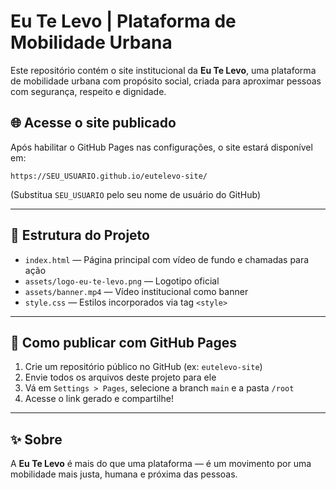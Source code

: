 # Eu Te Levo | Plataforma de Mobilidade Urbana

Este repositório contém o site institucional da **Eu Te Levo**, uma plataforma de mobilidade urbana com propósito social, criada para aproximar pessoas com segurança, respeito e dignidade.

## 🌐 Acesse o site publicado

Após habilitar o GitHub Pages nas configurações, o site estará disponível em:

```
https://SEU_USUARIO.github.io/eutelevo-site/
```

(Substitua `SEU_USUARIO` pelo seu nome de usuário do GitHub)

---

## 📂 Estrutura do Projeto

- `index.html` — Página principal com vídeo de fundo e chamadas para ação
- `assets/logo-eu-te-levo.png` — Logotipo oficial
- `assets/banner.mp4` — Vídeo institucional como banner
- `style.css` — Estilos incorporados via tag `<style>`

---

## 🚀 Como publicar com GitHub Pages

1. Crie um repositório público no GitHub (ex: `eutelevo-site`)
2. Envie todos os arquivos deste projeto para ele
3. Vá em `Settings > Pages`, selecione a branch `main` e a pasta `/root`
4. Acesse o link gerado e compartilhe!

---

## ✨ Sobre

A **Eu Te Levo** é mais do que uma plataforma — é um movimento por uma mobilidade mais justa, humana e próxima das pessoas.

